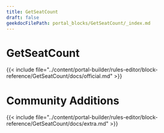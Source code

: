 ```yaml
---
title: GetSeatCount
draft: false
geekdocFilePath: portal_blocks/GetSeatCount/_index.md
---
```

# GetSeatCount
{{< include file="../content/portal-builder/rules-editor/block-reference/GetSeatCount/docs/official.md" >}}

# Community Additions

{{< include file="../content/portal-builder/rules-editor/block-reference/GetSeatCount/docs/extra.md" >}}